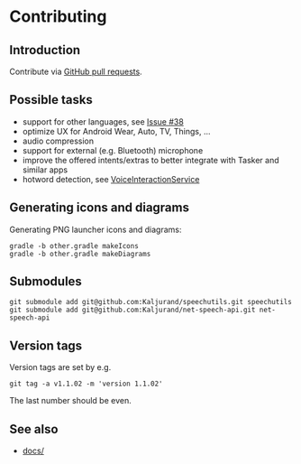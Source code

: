 Contributing
============

Introduction
------------

Contribute via [GitHub pull requests](https://help.github.com/articles/using-pull-requests/).


Possible tasks
--------------

- support for other languages, see [Issue #38](https://github.com/Kaljurand/K6nele/issues/38)
- optimize UX for Android Wear, Auto, TV, Things, ...
- audio compression
- support for external (e.g. Bluetooth) microphone
- improve the offered intents/extras to better integrate with Tasker and similar apps
- hotword detection, see [VoiceInteractionService](https://developer.android.com/reference/android/service/voice/VoiceInteractionService.html)


Generating icons and diagrams
-----------------------------

Generating PNG launcher icons and diagrams:

    gradle -b other.gradle makeIcons
    gradle -b other.gradle makeDiagrams


Submodules
----------

    git submodule add git@github.com:Kaljurand/speechutils.git speechutils
    git submodule add git@github.com:Kaljurand/net-speech-api.git net-speech-api


Version tags
------------

Version tags are set by e.g.

    git tag -a v1.1.02 -m 'version 1.1.02'

The last number should be even.

See also
--------

- [docs/](docs/)
